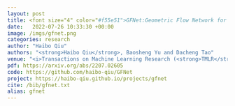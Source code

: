 ```yaml
---
layout: post
title: <font size="4" color="#f55e51">GFNet:Geometric Flow Network for 3D Point Cloud Semantic Segmentation</font>
date:   2022-07-26 10:33:30 +00:00
image: /imgs/gfnet.png
categories: research
author: "Haibo Qiu"
authors: "<strong>Haibo Qiu</strong>, Baosheng Yu and Dacheng Tao"
venue: "<i>Transactions on Machine Learning Research (<strong>TMLR</strong>)</i>"
pdf: https://arxiv.org/abs/2207.02605
code: https://github.com/haibo-qiu/GFNet
project: https://haibo-qiu.github.io/projects/gfnet
cite: /bib/gfnet.txt
alias: gfnet
---
```


